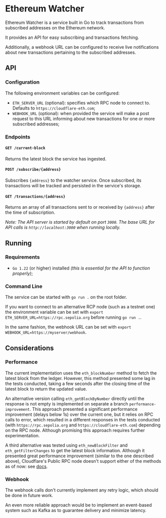 # Ethereum Watcher

Ethereum Watcher is a service built in Go to track transactions from subscribed addresses on the Ethereum network.

It provides an API for easy subscribing and transactions fetching.

Additionally, a webhook URL can be configured to receive live notifications about new transactions pertaining to the subscribed addresses.

## API

### Configuration

The following environment variables can be configured:

- `ETH_SERVER_URL` (optional): specifies which RPC node to connect to. Defaults to `https://cloudflare-eth.com`;
- `WEBHOOK_URL` (optional): when provided the service will make a post request to this URL informing about new transactions for one or more subscribed addresses;

### Endpoints

#### `GET /current-block`

Returns the latest block the service has ingested.

#### `POST /subscribe/{address}`

Subscribes `{address}` to the watcher service. Once subscribed, its transactions will be tracked and persisted in the service's storage.

#### `GET /transactions/{address}`

Returns an array of all transactions sent to or received by `{address}` after the time of subscription.

_Note: The API server is started by default on port `3000`. The base URL for API calls is `http://localhost:3000` when running locally._

## Running

### Requirements

- `Go 1.22` (or higher) installed _(this is essential for the API to function properly)_;

### Command Line

The service can be started with `go run .` on the root folder.

If you want to connect to an alternative RCP node (such as a testnet one) the environment variable can be set with `export ETH_SERVER_URL=https://rpc.sepolia.org` before running `go run .`.

In the same fashion, the webhook URL can be set with `export WEBHOOK_URL=https://myserver/webhook`.

## Considerations

### Performance

The current implementation uses the `eth_blockNumber` method to fetch the latest block from the ledger. However, this method presented some lag in the tests conducted, taking a few seconds after the closing time of the latest block to return the updated value.

An alternative version calling `eth_getBlockByNumber` directly until the response is not empty is implemented on separate a branch `performance-improvement`. This approach presented a significant performance improvement (delays below 1s) over the current one, but it relies on RPC calls to error, which resulted in a different responses in the tests conducted (with `https://rpc.sepolia.org` and `https://cloudflare-eth.com`) depending on the RPC node. Although promising this approach requires further experimentation.

A third alternative was tested using `eth_newBlockFilter` and `eth_getFilterChanges` to get the latest block information. Although it presented great performance improvement (similar to the one described above), Cloudflare's Public RPC node doesn't support either of the methods as of now: see [docs](https://developers.cloudflare.com/web3/ethereum-gateway/reference/supported-api-methods/).

### Webhook

The webhook calls don't currently implement any retry logic, which should be done in future work.

An even more reliable approach would be to implement an event-based system such as Kafka as to guarantee delivery and minimize latency.
